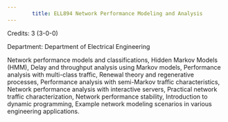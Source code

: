 ```yaml
---
        title: ELL894 Network Performance Modeling and Analysis
---
```

Credits: 3 (3-0-0)

Department: Department of Electrical Engineering

Network performance models and classifications, Hidden Markov Models (HMM), Delay and throughput analysis using Markov models, Performance analysis with multi-class traffic, Renewal theory and regenerative processes, Performance analysis with semi-Markov traffic characteristics, Network performance analysis with interactive servers, Practical network traffic characterization, Network performance stability, Introduction to dynamic programming, Example network modeling scenarios in various engineering applications.